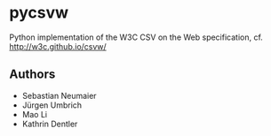 # pycsvw

Python implementation of the W3C CSV on the Web specification, cf. http://w3c.github.io/csvw/


## Authors

- Sebastian Neumaier
- Jürgen Umbrich
- Mao Li
- Kathrin Dentler 